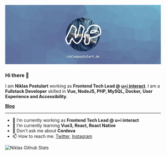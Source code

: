 ![Banner Image](https://github.com/npostulart/npostulart/blob/master/banner.jpg)

### Hi there 👋

I am **Niklas Postulart** working as **Frontend Tech Lead @ [u+i interact](https://uandi.com)**. I am a **Fullstack Developer** skilled in **Vue, NodeJS, PHP, MySQL, Docker, User Experience and Accessibility**.

**[Blog](https://niklaspostulart.de)**

---

- 🔭 I’m currently working as **Frontend Tech Lead @ u+i interact**
- 🌱 I’m currently learning **Vue3, React, React Native**
- 🤨 Don't ask me about **Cordova**
- 📫 How to reach me: [Twitter](https://twitter.com/niklaspostulart), [Instagram](https://instagram.com/npostulart)

![Niklas Github Stats](https://github-readme-stats.vercel.app/api?username=npostulart&show_icons=true&hide_border=true)


